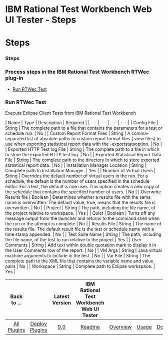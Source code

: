 
IBM Rational Test Workbench Web UI Tester - Steps
=================================================

# Steps



### Steps




 



### Process steps in the IBM Rational Test Workbench RTWec plug-in


* [Run RTWec 
Test](#run_rtwec_test)




### Run RTWec Test


Execute Eclipse Client Tests from IBM Rational Test Workbench




| Name
 | Type | Description | Required |
| --- | --- | --- | --- |
| Config File | String | The complete path to a file that 
contains the parameters for a test or schedule run. | No |
| Custom Report Format Files | String | A comma-separated 
list of absolute paths to custom report format files (.view files) to use when exporting statistical report data with 
the -exportstatsoption.
  | No |
| Exported HTTP Test log File | String | The complete path to a file in which to store 
the exported HTTP test log. | No |
| Exported Statistical Report Data File | String | The complete path to the directory
 in which to store exported statistical report data. | No |
| Installation Manager Location | String | Complete path to 
Installation Manager. | Yes |
| Number of Virtual Users | String | Overrides the default number of virtual users in the 
run. For a schedule, the default is the number of users specified in the schedule editor. For a test, the default is one
 user. This option creates a new copy of the schedule that contains the specified number of users.
  | No |
| Overwrite 
Results file | Boolean | Determines whether a results file with the same name is overwritten. The default value, true, 
means that the results file is overwritten.
  | No |
| Project | String | The path, including the file name, of the 
project relative to workspace. | Yes |
| Quiet | Boolean | Turns off any message output from the launcher and returns to
 the command shell when the run or the attempt is complete
  | No |
| Results File | String | The name of the results 
file. The default result file is the test or schedule name with a time stamp appended.
  | No |
| Test Suite Name | 
String | The path, including the file name, of the test to run relative to the project | Yes |
| User Comments | String 
| Add text within double quotation mark to display it in the User Comments row of the report.
  | No |
| VM Args | 
String | Java virtual machine arguments to include in the test. | No |
| Var File | String | The complete path to the 
XML file that contains the variable name and value pairs | No |
| Workspace | String | Complete path to Eclipse 
workspace. | Yes |





|Back to ...||Latest Version|IBM Rational Test Workbench Web UI Tester ||||
| :---: | :---: | :---: | :---: | :---: | :---: | :---: |
|[All Plugins](../../index.md)|[Deploy Plugins](../README.md)|[9.0](https://raw.githubusercontent.com/UrbanCode/IBM-UCD-PLUGINS/main/files/RFT-WebUI-UCD/RFT-WebUI-UCD-9.0.zip)|[Readme](README.md)|[Overview](overview.md)|[Usage](usage.md)|[Downloads](downloads.md)|
